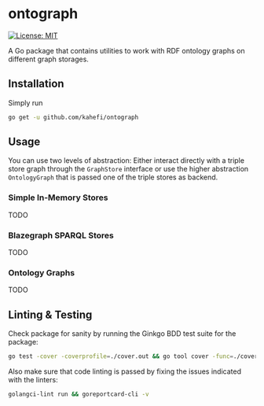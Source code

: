 # ontograph

[![License: MIT](https://img.shields.io/badge/License-MIT-blue.svg)](https://github.com/kahefi/ontograph/blob/main/LICENSE)

A Go package that contains utilities to work with RDF ontology graphs on different graph storages.

## Installation
Simply run 
```bash
go get -u github.com/kahefi/ontograph
```

## Usage
You can use two levels of abstraction: Either interact directly with a triple store graph through the `GraphStore` interface or use the higher abstraction `OntologyGraph` that is passed one of the triple stores as backend.

### Simple In-Memory Stores
TODO

### Blazegraph SPARQL Stores
TODO

### Ontology Graphs
TODO

## Linting & Testing
Check package for sanity by running the Ginkgo BDD test suite for the package:
```bash
go test -cover -coverprofile=./cover.out && go tool cover -func=./cover.out
```
Also make sure that code linting is passed by fixing the issues indicated with the linters:
```bash
golangci-lint run && goreportcard-cli -v
```
